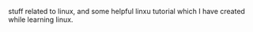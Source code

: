 stuff related to linux, and some helpful linxu tutorial which I have created while learning linux.

